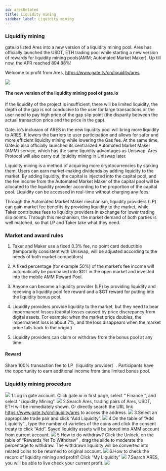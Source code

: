 ```yaml
---
id: aresRelated
title: Liquidity mining
sidebar_label: Liquidity mining
---
```

### Liquidity mining
gate.io listed Ares into a new version of a liquidity mining pool. Ares has officially launched the USDT, ETH trading pool while starting a new version of rewards for liquidity mining pools(AMM; Automated Market Maker). Up till now, the APR reached 894.88%!

Welcome to profit from Ares, https://www.gate.tv/cn/liquidity/ares

![](assets/build/35.png)

#### The new version of the liquidity mining pool of gate.io

If the liquidity of the project is insufficient, there will be limited liquidity, the depth of the gap is not conducive to the user for large transactions or the user need to pay high price of the gap slip point (the disparity between the actual transaction price and the price in the gap).

Gate. io’s inclusion of ARES in the new liquidity pool will bring more liquidity to ARES. It lowers the barriers to user participation and allows for safer and more efficient liquidity mining while lowering the Gas fee. At the same time, Gate.io also officially launched its centralized Automated Market Maker (AMM) service, which has the same liquidity advantages as Uniswap. Ares Protocol will also carry out liquidity mining in Uniswap later.

Liquidity mining is a method of acquiring more cryptocurrencies by staking them. Users can earn market-making dividends by adding liquidity to the market. By adding liquidity, the capital is injected into the capital pool, and the fee income from the Automated Market Maker of the capital pool will be allocated to the liquidity provider according to the proportion of the capital pool. Liquidity can be accessed in real-time without charging any fees.

Through the Automated Market Maker mechanism, liquidity providers (LP) can gain market fee benefits by providing liquidity to the market, while Taker contributes fees to liquidity providers in exchange for lower trading slip points. Through this mechanism, the market demand of both parties is well matched, so that LP and Taker take what they need.

### Market and award rules

1. Taker and Maker use a fixed 0.3% fee, no point card deductible (temporarily consistent with Uniswap, will be adjusted according to the needs of both market competitors)

2. A fixed percentage (for example 50%) of the market’s fee income will automatically be purchased into $GT in the open market and invested into the mobile AMM Reward Pool.

3. Anyone can become a liquidity provider (LP) by providing liquidity and receiving a liquidity pool fee reward and a $GT reward for putting into the liquidity bonus pool.

4. Liquidity providers provide liquidity to the market, but they need to bear impermanent losses (capital losses caused by price discrepancy from digital assets. For example: when the market price doubles, the impermanent loss is about 7%, and the loss disappears when the market price falls back to the origin.)

5. Liquidity providers can claim or withdraw from the bonus pool at any time

#### Reward
Share 100% transaction fee to LP（liquidity provider）.
Participants have the opportunity to earn additional income from time limited bonus pool. 


### Liquidity mining procedure
![](assets/build/36.png)
1.Log in gate account. Click gate.io in first page, select “ Finance ”, and select “Liquidity Mining”.
![](assets/build/37.png)
2.Search Ares, trading pairs of Ares, USDT, ETH will be immediately shown. Or directly search the URL link https://www.gate.tv/cn/liquidity/ares to access the address.
![](assets/build/38.png)
3.Select an appropriate trade pair and click “Add Liquidity”.
![](assets/build/39.png)
4.On the table of “Add Liquidity” , type the number of varieties of the coins and click the consent treaty to click “Add”. Saved liquidity assets will be stored into AMM account from current account.
![](assets/build/40.png)
5.How to do withdraw? Click the Unlock, on the table of “Rewards Yet To Withdraw” , drag the slide to moderate the percentage to withdraw. The withdrawn liquidity will be converted into related coins to be returned to original account.
![](assets/build/41.png)
6.How to check the record of liquidity mining and profit? Click “My Liquidity”
![](assets/build/42.png)
7.Search ARES, you will be able to live check your current profit.
![](assets/build/43.png)